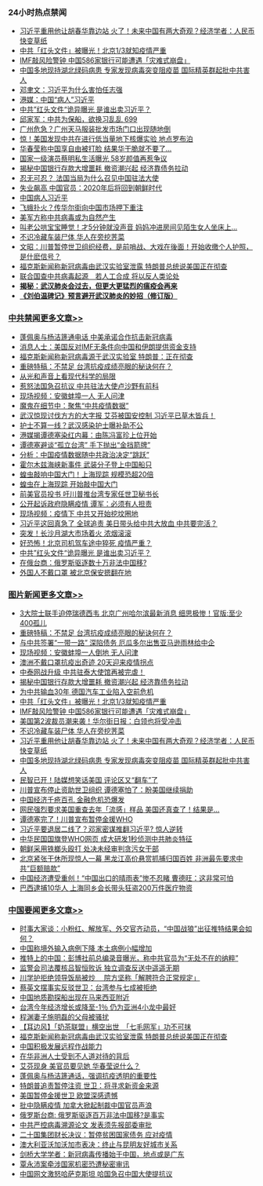 <div class="catlist">
<h3>24小时热点禁闻</h3>
<ul>
<li><a href="https://github.com/fqnews/bnews/blob/master/topimagenews/20200415/1313139.md">习近平重用他让胡春华靠边站 火了！未来中国有两大奇观？经济学者：人民币快变草纸</a></li>
<li><a href="https://github.com/fqnews/bnews/blob/master/topimagenews/20200416/1313275.md">中共「红头文件」被曝光！北京1/3就知疫情严重</a></li>
<li><a href="https://github.com/fqnews/bnews/blob/master/topimagenews/20200415/1313161.md">IMF敲风险警钟 中国586家银行可能遭遇「灾难式崩盘」</a></li>
<li><a href="https://github.com/fqnews/bnews/blob/master/topimagenews/20200415/1313098.md">中国多地现持湖北绿码病患 专家发现病毒突变阻疫苗 国际精英群起批中共害人</a></li>
<li><a href="https://github.com/fqnews/bnews/blob/master/baitai/20200416/1313176.md">邓聿文：习近平为什么害怕任志强</a></li>
<li><a href="https://github.com/fqnews/bnews/blob/master/cnnews/20200416/1313270.md">港媒：中国“病人”习近平</a></li>
<li><a href="https://github.com/fqnews/bnews/blob/master/cbnews/20200416/1313585.md">中共”红头文件“诡异曝光 是谁出卖习近平？</a></li>
<li><a href="https://github.com/fqnews/bnews/blob/master/bannedvideo/20200415/1313089.md">邱家军：中共为保船，欲换习乱乱 699 </a></li>
<li><a href="https://github.com/fqnews/bnews/blob/master/cbnews/20200416/1313453.md">广州危急？广州天马服装批发市场门口出现随地倒</a></li>
<li><a href="https://github.com/fqnews/bnews/blob/master/comments/20200416/1313388.md">惊！美国发现中共在进行低当量地下核爆实验 地点罗布泊</a></li>
<li><a href="https://github.com/fqnews/bnews/blob/master/cbnews/20200416/1313522.md">华春莹称中国享自由被打脸 结果华干脆就不要了…</a></li>
<li><a href="https://github.com/fqnews/bnews/blob/master/yule/20200416/1313198.md">国家一级演员蔡明私生活曝光 58岁颜值再惹争议</a></li>
<li><a href="https://github.com/fqnews/bnews/blob/master/topimagenews/20200416/1313534.md">揭秘中国银行存款大增噩耗 撤资潮兴起 经济靠债务拉动</a></li>
<li><a href="https://github.com/fqnews/bnews/blob/master/cbnews/20200416/1313268.md">忍无可忍？ 法国当局为什么召见中国驻法大使</a></li>
<li><a href="https://github.com/fqnews/bnews/blob/master/cnnews/20200416/1313570.md">失业飙高 中国官员：2020年后将回到朝鲜时代</a></li>
<li><a href="https://github.com/fqnews/bnews/blob/master/ssgc/20200415/1313094.md">中国病人习近平</a></li>
<li><a href="https://github.com/fqnews/bnews/blob/master/comments/20200416/1313387.md">飞蛾扑火？传华尔街向中国市场押下重注</a></li>
<li><a href="https://github.com/fqnews/bnews/blob/master/cnnews/20200416/1313280.md">美军方称中共病毒或为自然产生</a></li>
<li><a href="https://github.com/fqnews/bnews/blob/master/funmedia/20200416/1313294.md">叫老公哄宝宝睡觉！才5分钟就没声音 妈妈冲进房间见陌生女人坐床上…</a></li>
<li><a href="https://github.com/fqnews/bnews/blob/master/topimagenews/20200415/1313159.md">不识冷藏车装尸体 华人在旁挖荠菜</a></li>
<li><a href="https://github.com/fqnews/bnews/blob/master/cbnews/20200416/1313348.md">文昭：川普暂停世卫组织经费，是前哨战、大戏在後面！开始收缴个人护照，是什麽信号？ </a></li>
<li><a href="https://github.com/fqnews/bnews/blob/master/headline/20200416/1313438.md">福克斯新闻称新冠病毒由武汉实验室泄露 特朗普总统说美国正在彻查</a></li>
<li><a href="https://github.com/fqnews/bnews/blob/master/comments/20200416/1313476.md">联合国查中共病毒起源　若人工合成 将以反人类论处</a></li>
<li><b><a href="https://github.com/fqnews/bnews/blob/master/comments/20200211/1275071.md" target="_blank">揭秘：武汉肺炎会过去，但更大更猛烈的瘟疫会再来</a></b></li>
<li><b><a href="https://github.com/fqnews/bnews/blob/master/comments/20200207/1272816.md" target="_blank">《刘伯温碑记》预言避开武汉肺炎的妙招（修订版）</a></b></li>
</ul>
</div>

<div class="catlist">
<h3><a href="https://github.com/fqnews/bnews/blob/master/cbnews/" target="_blank">中共禁闻</a><span><a href="https://github.com/fqnews/bnews/blob/master/cbnews/" target="_blank" rel="nofollow">更多文章>></a></span></h3>
<ul>
<li><a href="https://github.com/fqnews/bnews/blob/master/cbnews/20200416/1313725.md" target="_blank">蓬佩奥与杨洁篪通电话 中美承诺合作抗击新冠病毒</a></li>
<li><a href="https://github.com/fqnews/bnews/blob/master/cbnews/20200416/1313716.md" target="_blank">消息人士：美国反对IMF无条件向中国和伊朗提供资金支持</a></li>
<li><a href="https://github.com/fqnews/bnews/blob/master/cbnews/20200416/1313715.md" target="_blank">福克斯新闻称新冠病毒源于武汉实验室 特朗普：正在彻查</a></li>
<li><a href="https://github.com/fqnews/bnews/blob/master/comments/20200416/1313693.md" target="_blank">重磅特稿：不禁足 台湾抗疫成绩亮眼的秘诀何在？</a></li>
<li><a href="https://github.com/fqnews/bnews/blob/master/cbnews/20200416/1313699.md" target="_blank">从光和声音上看现代科学的局限</a></li>
<li><a href="https://github.com/fqnews/bnews/blob/master/cbnews/20200416/1313681.md" target="_blank">惹怒法国急召抗议 中共驻法大使卢沙野有前科</a></li>
<li><a href="https://github.com/fqnews/bnews/blob/master/cbnews/20200416/1313674.md" target="_blank">现场视频：安徽蚌埠一人 无人问津</a></li>
<li><a href="https://github.com/fqnews/bnews/blob/master/comments/20200416/1313604.md" target="_blank">魔鬼在细节中：聚焦“中共疫情数据”</a></li>
<li><a href="https://github.com/fqnews/bnews/blob/master/cbnews/20200416/1313660.md" target="_blank">武汉惊现讨伐方方的大字报 艾芬被国安控制 习近平已草木皆兵！</a></li>
<li><a href="https://github.com/fqnews/bnews/blob/master/cbnews/20200416/1313656.md" target="_blank">护士不算一线？武汉感染护士曝补助不公</a></li>
<li><a href="https://github.com/fqnews/bnews/blob/master/cbnews/20200416/1313648.md" target="_blank">港媒揭谭德塞染红内幕：由陈冯富珍上位开始</a></li>
<li><a href="https://github.com/fqnews/bnews/blob/master/cbnews/20200416/1313637.md" target="_blank">谭德塞避谈“孤立台湾” 手下抛出“金挡箭牌”</a></li>
<li><a href="https://github.com/fqnews/bnews/blob/master/cbnews/20200416/1313636.md" target="_blank">分析：中国疫情数据随中共政治决定“跳跃”</a></li>
<li><a href="https://github.com/fqnews/bnews/blob/master/cbnews/20200416/1313635.md" target="_blank">霍尔木兹海峡新事件 武装分子登上中国船只</a></li>
<li><a href="https://github.com/fqnews/bnews/blob/master/cbnews/20200416/1313630.md" target="_blank">蝗虫敲响中国大门！上海现踪 规模恐超20倍</a></li>
<li><a href="https://github.com/fqnews/bnews/blob/master/cbnews/20200416/1313629.md" target="_blank">蝗虫在上海现踪 开始敲中国大门</a></li>
<li><a href="https://github.com/fqnews/bnews/blob/master/cbnews/20200416/1313621.md" target="_blank">前美官员投书 吁川普推台湾专家任世卫秘书长</a></li>
<li><a href="https://github.com/fqnews/bnews/blob/master/cbnews/20200416/1313615.md" target="_blank">公开起诉政府隐瞒疫情 谭军：必须有人担责</a></li>
<li><a href="https://github.com/fqnews/bnews/blob/master/cbnews/20200416/1313614.md" target="_blank">现场视频：疫情下 中共又开始挖坟圈地</a></li>
<li><a href="https://github.com/fqnews/bnews/blob/master/cbnews/20200416/1313611.md" target="_blank">习近平这回真急了 全球追责 美日带头给中共大放血 中共要完活？</a></li>
<li><a href="https://github.com/fqnews/bnews/blob/master/cbnews/20200416/1313596.md" target="_blank">突发！长沙月湖大市场着火 浓烟滚滚</a></li>
<li><a href="https://github.com/fqnews/bnews/blob/master/cbnews/20200416/1313591.md" target="_blank">好恐怖！北京司机驾车途中猝死 疫情严重？</a></li>
<li><a href="https://github.com/fqnews/bnews/blob/master/cbnews/20200416/1313585.md" target="_blank">中共”红头文件“诡异曝光 是谁出卖习近平？</a></li>
<li><a href="https://github.com/fqnews/bnews/blob/master/cbnews/20200416/1313580.md" target="_blank">在俄台商：俄罗斯驱逐数十万非法中国移?</a></li>
<li><a href="https://github.com/fqnews/bnews/blob/master/cbnews/20200416/1313579.md" target="_blank">外国人不戴口罩 被北京保安摁翻在地</a></li>

</ul>
</div>
<div class="catlist">
<h3><a href="https://github.com/fqnews/bnews/blob/master/topimagenews/" target="_blank">图片新闻</a><span><a href="https://github.com/fqnews/bnews/blob/master/topimagenews/" target="_blank" rel="nofollow">更多文章>></a></span></h3>
<ul>
<li><a href="https://github.com/fqnews/bnews/blob/master/topimagenews/20200416/1313717.md" target="_blank">3大院士联手迫停瑞德西韦 北京广州哈尔滨最新消息 细思极惨！官版:至少400孤儿</a></li>
<li><a href="https://github.com/fqnews/bnews/blob/master/comments/20200416/1313693.md" target="_blank">重磅特稿：不禁足 台湾抗疫成绩亮眼的秘诀何在？</a></li>
<li><a href="https://github.com/fqnews/bnews/blob/master/topimagenews/20200416/1313706.md" target="_blank">与中共签署“一带一路” 深陷债务 厄瓜多尔出售亚马逊雨林给中企</a></li>
<li><a href="https://github.com/fqnews/bnews/blob/master/topimagenews/20200416/1313705.md" target="_blank">现场视频：安徽蚌埠一人倒地 无人问津</a></li>
<li><a href="https://github.com/fqnews/bnews/blob/master/topimagenews/20200416/1313704.md" target="_blank">澳洲不戴口罩抗疫出奇迹 20天迎来疫情拐点</a></li>
<li><a href="https://github.com/fqnews/bnews/blob/master/topimagenews/20200416/1313647.md" target="_blank">中泰网战升级 中共驻泰大使馆再被完虐！</a></li>
<li><a href="https://github.com/fqnews/bnews/blob/master/topimagenews/20200416/1313534.md" target="_blank">揭秘中国银行存款大增噩耗 撤资潮兴起 经济靠债务拉动</a></li>
<li><a href="https://github.com/fqnews/bnews/blob/master/topimagenews/20200416/1313495.md" target="_blank">为中共输血30年 德国汽车工业陷入空前危机</a></li>
<li><a href="https://github.com/fqnews/bnews/blob/master/topimagenews/20200416/1313275.md" target="_blank">中共「红头文件」被曝光！北京1/3就知疫情严重</a></li>
<li><a href="https://github.com/fqnews/bnews/blob/master/topimagenews/20200415/1313161.md" target="_blank">IMF敲风险警钟 中国586家银行可能遭遇「灾难式崩盘」</a></li>
<li><a href="https://github.com/fqnews/bnews/blob/master/topimagenews/20200415/1313160.md" target="_blank">美国第2波裁员潮来袭！华尔街日报：白领也将受冲击</a></li>
<li><a href="https://github.com/fqnews/bnews/blob/master/topimagenews/20200415/1313159.md" target="_blank">不识冷藏车装尸体 华人在旁挖荠菜</a></li>
<li><a href="https://github.com/fqnews/bnews/blob/master/topimagenews/20200415/1313139.md" target="_blank">习近平重用他让胡春华靠边站 火了！未来中国有两大奇观？经济学者：人民币快变草纸</a></li>
<li><a href="https://github.com/fqnews/bnews/blob/master/topimagenews/20200415/1313098.md" target="_blank">中国多地现持湖北绿码病患 专家发现病毒突变阻疫苗 国际精英群起批中共害人</a></li>
<li><a href="https://github.com/fqnews/bnews/blob/master/topimagenews/20200415/1312931.md" target="_blank">民智已开！陆媒想笑话美国 评论区又“翻车”了</a></li>
<li><a href="https://github.com/fqnews/bnews/blob/master/topimagenews/20200415/1312923.md" target="_blank">川普宣布停止资助世卫组织 谭德塞怕了：盼美国继续捐助</a></li>
<li><a href="https://github.com/fqnews/bnews/blob/master/topimagenews/20200415/1312903.md" target="_blank">中国经济千疮百孔 金融危机恐爆发</a></li>
<li><a href="https://github.com/fqnews/bnews/blob/master/topimagenews/20200415/1312825.md" target="_blank">网民强烈要求美国重查去年「流感」样品 美国还真查了！结果是…</a></li>
<li><a href="https://github.com/fqnews/bnews/blob/master/topimagenews/20200415/1312714.md" target="_blank">谭德塞完了！川普宣布暂停金援WHO</a></li>
<li><a href="https://github.com/fqnews/bnews/blob/master/topimagenews/20200414/1312395.md" target="_blank">习近平要退居二线了？邓家密谋推翻习近平? 惊人逆转</a></li>
<li><a href="https://github.com/fqnews/bnews/blob/master/topimagenews/20200414/1312317.md" target="_blank">中华民国国旗登WHO网页 成大研发1秒侦测中共肺炎特征</a></li>
<li><a href="https://github.com/fqnews/bnews/blob/master/topimagenews/20200414/1312316.md" target="_blank">朝鲜采用铁榔头殴打 处决未经审判贪污女干部</a></li>
<li><a href="https://github.com/fqnews/bnews/blob/master/topimagenews/20200414/1312299.md" target="_blank">北京紧张干休所现惊人一幕 黑龙江高价悬赏抓捕归国百姓 非洲最先要求中共“巨额赔款”</a></li>
<li><a href="https://github.com/fqnews/bnews/blob/master/topimagenews/20200414/1312228.md" target="_blank">中国经济遭受重创！“中国出口的晴雨表”惨不忍睹 曹德旺：这非常可怕</a></li>
<li><a href="https://github.com/fqnews/bnews/blob/master/topimagenews/20200414/1312206.md" target="_blank">巴西逮捕10华人 上海同乡会长带头狂盗200万件医疗物资</a></li>

</ul>
</div>
<div class="catlist">
<h3><a href="https://github.com/fqnews/bnews/blob/master/headline/" target="_blank">中国要闻</a><span><a href="https://github.com/fqnews/bnews/blob/master/headline/" target="_blank" rel="nofollow">更多文章>></a></span></h3>
<ul>
<li><a href="https://github.com/fqnews/bnews/blob/master/headline/20200416/1313726.md" target="_blank">时事大家谈：小粉红、解放军、外交官齐动员，“中国战狼”出征推特结果会如何？</a></li>
<li><a href="https://github.com/fqnews/bnews/blob/master/headline/20200416/1313723.md" target="_blank">中国称境外输入病例下降 本土病例小幅增加</a></li>
<li><a href="https://github.com/fqnews/bnews/blob/master/headline/20200416/1313722.md" target="_blank">推特上的中国：彭博社前总编录音曝光，称中共官员为“无处不在的纳粹”</a></li>
<li><a href="https://github.com/fqnews/bnews/blob/master/headline/20200416/1313721.md" target="_blank">监警会司法覆核吕智恒败诉       独立调查反送中遥遥无期</a></li>
<li><a href="https://github.com/fqnews/bnews/blob/master/headline/20200416/1313720.md" target="_blank">川学护拒绝领导饭局被炒　  院方坚称「解聘符合正常规定」</a></li>
<li><a href="https://github.com/fqnews/bnews/blob/master/headline/20200416/1313719.md" target="_blank">蔡英文摆事实反驳世卫：台湾参与七成被拒绝</a></li>
<li><a href="https://github.com/fqnews/bnews/blob/master/headline/20200416/1313712.md" target="_blank">中国地质勘探船出现在马来西亚附近</a></li>
<li><a href="https://github.com/fqnews/bnews/blob/master/headline/20200416/1313709.md" target="_blank">台湾今年经济增长或降至-1％     仍为亚洲4小龙中最好</a></li>
<li><a href="https://github.com/fqnews/bnews/blob/master/headline/20200416/1313708.md" target="_blank">程渊妻子施明磊的父母被骚扰</a></li>
<li><a href="https://github.com/fqnews/bnews/blob/master/headline/20200416/1313707.md" target="_blank">【耳边风】「奶茶联盟」横空出世　「七毛网军」功不可抹</a></li>
<li><a href="https://github.com/fqnews/bnews/blob/master/headline/20200416/1313438.md" target="_blank">福克斯新闻称新冠病毒由武汉实验室泄露 特朗普总统说美国正在彻查</a></li>
<li><a href="https://github.com/fqnews/bnews/blob/master/headline/20200416/1313392.md" target="_blank">中国积极发展远程作战能力</a></li>
<li><a href="https://github.com/fqnews/bnews/blob/master/headline/20200416/1313347.md" target="_blank">在华非洲人士受到不人道对待的背后</a></li>
<li><a href="https://github.com/fqnews/bnews/blob/master/headline/20200416/1313346.md" target="_blank">艾芬现身  美官员要见她  华春莹说什么？</a></li>
<li><a href="https://github.com/fqnews/bnews/blob/master/headline/20200416/1313286.md" target="_blank">蓬佩奥与杨洁篪通话，强调抗疫透明的重要性</a></li>
<li><a href="https://github.com/fqnews/bnews/blob/master/headline/20200416/1313283.md" target="_blank">特朗普追责暂停注资    世卫：将寻求新资金来源</a></li>
<li><a href="https://github.com/fqnews/bnews/blob/master/headline/20200416/1313266.md" target="_blank">美国暂停金援世卫  欧盟深感遗憾</a></li>
<li><a href="https://github.com/fqnews/bnews/blob/master/headline/20200416/1313265.md" target="_blank">批中隐瞒疫情  加拿大掀起制裁中国官员声浪</a></li>
<li><a href="https://github.com/fqnews/bnews/blob/master/headline/20200416/1313254.md" target="_blank">俄罗斯台商: 俄罗斯驱逐百万非法中国移?是事实</a></li>
<li><a href="https://github.com/fqnews/bnews/blob/master/headline/20200416/1313217.md" target="_blank">中共严控病毒溯源论文    发表须先报部委审批</a></li>
<li><a href="https://github.com/fqnews/bnews/blob/master/headline/20200416/1313202.md" target="_blank">二十国集团财长决议：暂停贫困国家债务  应对疫情</a></li>
<li><a href="https://github.com/fqnews/bnews/blob/master/headline/20200416/1313201.md" target="_blank">澳大利亚沃加沃加市表决：终止与昆明友好城市关系</a></li>
<li><a href="https://github.com/fqnews/bnews/blob/master/headline/20200416/1313180.md" target="_blank">剑桥大学学者：新冠病毒传播始于中国，地点或是广东</a></li>
<li><a href="https://github.com/fqnews/bnews/blob/master/headline/20200416/1313179.md" target="_blank">覃永沛案牵涉国家机密恐遭秘密审讯</a></li>
<li><a href="https://github.com/fqnews/bnews/blob/master/headline/20200416/1313178.md" target="_blank">中国网文激怒哈萨克斯坦  哈国急召中国大使提抗议</a></li>

</ul>
</div>